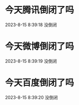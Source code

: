 # 今天腾讯倒闭了吗

2023-8-15 8:39:18 没倒闭

# 今天微博倒闭了吗

2023-8-15 8:39:19 没倒闭

# 今天百度倒闭了吗

2023-8-15 8:39:20 没倒闭

